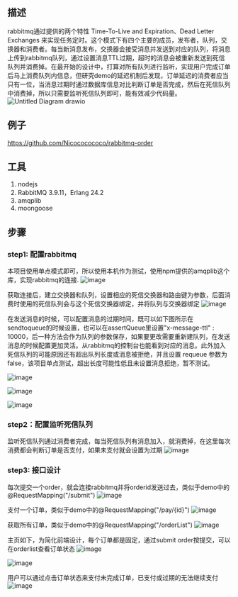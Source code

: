 ## 描述
rabbitmq通过提供的两个特性 Time-To-Live and Expiration、Dead Letter Exchanges 来实现任务定时。这个模式下有四个主要的成员，发布者，队列，交换器和消费者。每当新消息发布，交换器会接受消息并发送到对应的队列，将消息上传到rabbitmq队列，通过设置消息TTL过期，超时的消息会被重新发送到死信队列并消费掉。在最开始的设计中，打算对所有队列进行监听，实现用户完成订单后马上消费队列内信息，但研究demo的延迟机制后发现，订单延迟的消费者应当只有一位，当消息过期时通过数据库信息对比判断订单是否完成，然后在死信队列中消费掉，所以只需要监听死信队列即可，能有效减少代码量。
![Untitled Diagram drawio](https://user-images.githubusercontent.com/47339687/147440149-8dc67169-a73c-48b1-aa07-b39c1bc171c0.png) 

## 例子
https://github.com/Nicococococo/rabbitmq-order

## 工具
1. nodejs
2. RabbitMQ 3.9.11，Erlang 24.2
3. amqplib
4. moongoose

## 步骤
### step1: 配置rabbitmq
本项目使用单点模式即可，所以使用本机作为测试，使用npm提供的amqplib这个库，实现rabbitmq的连接.
![image](https://user-images.githubusercontent.com/47339687/147440217-cdf12ed3-a075-429f-bc99-8873cf08a5e5.png)

获取连接后，建立交换器和队列，设置相应的死信交换器和路由键为参数，后面消费时使用的死信队列会与这个死信交换器绑定，并将队列与交换器绑定
![image](https://user-images.githubusercontent.com/47339687/147440979-d9f60594-694c-44ea-b5bc-231771ff7341.png)

在发送消息的时候，可以配置消息的过期时间，既可以如下图所示在sendtoqueue的时候设置，也可以在assertQueue里设置"x-message-ttl" : 10000，后一种方法会作为队列的参数保存，如果要更改需要重新建队列，在发送消息的时候配置更加灵活。从rabbitmq的控制台也能看到对应的消息。此外加入死信队列的可能原因还有超出队列长度或消息被拒绝，并且设置 requeue 参数为 false，该项目单点测试，超出长度可能性低且未设置消息拒绝，暂不测试。

![image](https://user-images.githubusercontent.com/47339687/147441607-442de65c-2e77-48ad-85d9-216dac00c007.png)

![image](https://user-images.githubusercontent.com/47339687/147442910-114f7d8b-090b-4595-83f2-8fff93c82cc4.png)

![image](https://user-images.githubusercontent.com/47339687/147442806-ccda96e3-70dc-41ec-badb-70be1582f3ce.png)



### step2：配置监听死信队列
监听死信队列通过消费者完成，每当死信队列有消息加入，就消费掉，在这里每次消费都会判断订单是否支付，如果未支付就会设置为过期
![image](https://user-images.githubusercontent.com/47339687/147441713-66d34e32-f928-420c-8f15-84a066e2c5bf.png)

### step3: 接口设计
每次提交一个order，就会连接rabbitmq并将orderid发送过去，类似于demo中的@RequestMapping("/submit")
![image](https://user-images.githubusercontent.com/47339687/147441873-ed0f7504-3d57-49ba-a077-9b126cc82130.png)

支付一个订单，类似于demo中的@RequestMapping("/pay/{id}")
![image](https://user-images.githubusercontent.com/47339687/147442105-54587e27-4e66-4dc9-8f5d-430d1660aef4.png)

获取所有订单，类似于demo中的@RequestMapping("/orderList")
![image](https://user-images.githubusercontent.com/47339687/147442138-48b865d2-ea47-4ca0-a43c-87de67fc9cdb.png)

主页如下，为简化前端设计，每个订单都是固定，通过submit order按提交，可以在orderlist查看订单状态
![image](https://user-images.githubusercontent.com/47339687/147442416-8a898fe3-ff40-4d39-8fc0-40f84f5b92ae.png)

![image](https://user-images.githubusercontent.com/47339687/147442462-cc513dc9-208b-4e1e-aa39-4a9b1e36aa17.png)


用户可以通过点击订单状态来支付未完成订单，已支付或过期的无法继续支付
![image](https://user-images.githubusercontent.com/47339687/147442284-5f378a10-e8dc-401b-b2ed-5ca91cf8b2fe.png)

